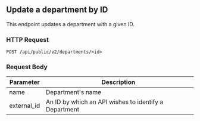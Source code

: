 ## Update a department by ID

This endpoint updates a department with a given ID.

### HTTP Request

`POST /api/public/v2/departments/<id>`

### Request Body

Parameter   | Description
---------   | -----------
name        | Department's name
external_id | An ID by which an API wishes to identify a Department
